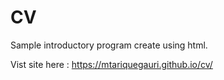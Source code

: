 # CV

Sample introductory program create using html.

Vist site here : https://mtariquegauri.github.io/cv/
